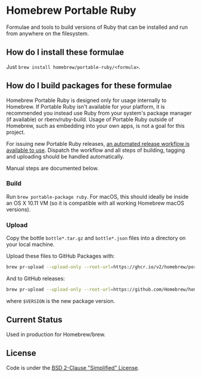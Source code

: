 # Homebrew Portable Ruby

Formulae and tools to build versions of Ruby that can be installed and run from anywhere on the filesystem.

## How do I install these formulae

Just `brew install homebrew/portable-ruby/<formula>`.

## How do I build packages for these formulae

Homebrew Portable Ruby is designed only for usage internally to Homebrew. If Portable Ruby isn't available for your platform, it is recommended you instead use Ruby from your system's package manager (if available) or rbenv/ruby-build. Usage of Portable Ruby outside of Homebrew, such as embedding into your own apps, is not a goal for this project.

For issuing new Portable Ruby releases, [an automated release workflow is available to use](https://github.com/Homebrew/homebrew-portable-ruby/actions/workflows/release.yml). Dispatch the workflow and all steps of building, tagging and uploading should be handled automatically.

Manual steps are documented below.

### Build

Run `brew portable-package ruby`. For macOS, this should ideally be inside an OS X 10.11 VM (so it is compatible with all working Homebrew macOS versions).

### Upload

Copy the bottle `bottle*.tar.gz` and `bottle*.json` files into a directory on your local machine.

Upload these files to GitHub Packages with:

```sh
brew pr-upload --upload-only --root-url=https://ghcr.io/v2/homebrew/portable-ruby
```

And to GitHub releases:

```sh
brew pr-upload --upload-only --root-url=https://github.com/Homebrew/homebrew-portable-ruby/releases/download/$VERSION
```

where `$VERSION` is the new package version.

## Current Status

Used in production for Homebrew/brew.

## License

Code is under the [BSD 2-Clause "Simplified" License](https://github.com/Homebrew/homebrew-portable-ruby/blob/master/LICENSE.txt).
